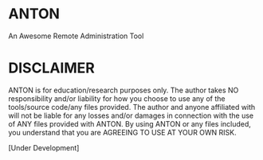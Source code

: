 # ANTON
An Awesome Remote Administration Tool

# DISCLAIMER
ANTON is for education/research purposes only. The author takes NO responsibility and/or liability for how you choose to use any of the tools/source code/any files provided. The author and anyone affiliated with will not be liable for any losses and/or damages in connection with the use of ANY files provided with ANTON. By using ANTON or any files included, you understand that you are AGREEING TO USE AT YOUR OWN RISK.

[Under Development]
